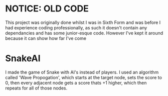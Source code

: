 # NOTICE: OLD CODE
This project was originally done whilst I was in Sixth Form and was before I had experience coding professionally, as such it doesn't contain any dependancies and has some junior-esque code. However I've kept it around because it can show how far I've come

# SnakeAI
I made the game of Snake with AI's instead of players.
I used an algorithm called 'Wave Propogation', which starts at the target node, sets the score to 0, then every adjacent node gets a score thats +1 higher, which then repeats for all of those nodes.
